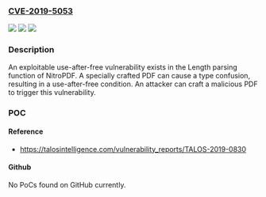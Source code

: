 ### [CVE-2019-5053](https://cve.mitre.org/cgi-bin/cvename.cgi?name=CVE-2019-5053)
![](https://img.shields.io/static/v1?label=Product&message=NitroPDF&color=blue)
![](https://img.shields.io/static/v1?label=Version&message=n%2Fa&color=blue)
![](https://img.shields.io/static/v1?label=Vulnerability&message=Use%20After%20Free&color=brighgreen)

### Description

An exploitable use-after-free vulnerability exists in the Length parsing function of NitroPDF. A specially crafted PDF can cause a type confusion, resulting in a use-after-free condition. An attacker can craft a malicious PDF to trigger this vulnerability.

### POC

#### Reference
- https://talosintelligence.com/vulnerability_reports/TALOS-2019-0830

#### Github
No PoCs found on GitHub currently.

